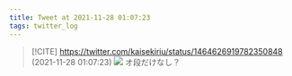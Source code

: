 ```yaml
---
title: Tweet at 2021-11-28 01:07:23
tags: twitter_log
---
```


> [!CITE] https://twitter.com/kaisekiriu/status/1464626919782350848 (2021-11-28 01:07:23)
> ![](https://twitter.com/kaisekiriu/status/1464626919782350848)
> オ段だけなし？
